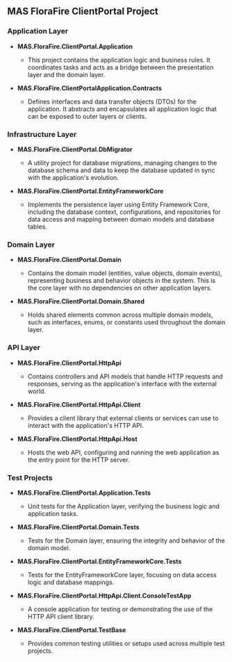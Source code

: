 ## MAS FloraFire ClientPortal Project 

### Application Layer

- **MAS.FloraFire.ClientPortal.Application**
  - This project contains the application logic and business rules. It coordinates tasks and acts as a bridge between the presentation layer and the domain layer.

- **MAS.FloraFire.ClientPortalApplication.Contracts**
  - Defines interfaces and data transfer objects (DTOs) for the application. It abstracts and encapsulates all application logic that can be exposed to outer layers or clients.

### Infrastructure Layer

- **MAS.FloraFire.ClientPortal.DbMigrator**
  - A utility project for database migrations, managing changes to the database schema and data to keep the database updated in sync with the application's evolution.

- **MAS.FloraFire.ClientPortal.EntityFrameworkCore**
  - Implements the persistence layer using Entity Framework Core, including the database context, configurations, and repositories for data access and mapping between domain models and database tables.

### Domain Layer

- **MAS.FloraFire.ClientPortal.Domain**
  - Contains the domain model (entities, value objects, domain events), representing business and behavior objects in the system. This is the core layer with no dependencies on other application layers.

- **MAS.FloraFire.ClientPortal.Domain.Shared**
  - Holds shared elements common across multiple domain models, such as interfaces, enums, or constants used throughout the domain layer.

### API Layer

- **MAS.FloraFire.ClientPortal.HttpApi**
  - Contains controllers and API models that handle HTTP requests and responses, serving as the application's interface with the external world.

- **MAS.FloraFire.ClientPortal.HttpApi.Client**
  - Provides a client library that external clients or services can use to interact with the application's HTTP API.

- **MAS.FloraFire.ClientPortal.HttpApi.Host**
  - Hosts the web API, configuring and running the web application as the entry point for the HTTP server.

### Test Projects

- **MAS.FloraFire.ClientPortal.Application.Tests**
  - Unit tests for the Application layer, verifying the business logic and application tasks.

- **MAS.FloraFire.ClientPortal.Domain.Tests**
  - Tests for the Domain layer, ensuring the integrity and behavior of the domain model.

- **MAS.FloraFire.ClientPortal.EntityFrameworkCore.Tests**
  - Tests for the EntityFrameworkCore layer, focusing on data access logic and database mappings.

- **MAS.FloraFire.ClientPortal.HttpApi.Client.ConsoleTestApp**
  - A console application for testing or demonstrating the use of the HTTP API client library.

- **MAS.FloraFire.ClientPortal.TestBase**
  - Provides common testing utilities or setups used across multiple test projects.